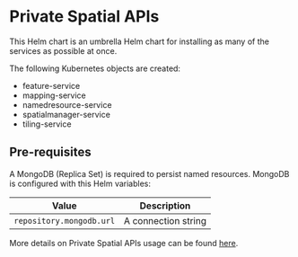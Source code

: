 # Private Spatial APIs
This Helm chart is an umbrella Helm chart for installing as many of the services as possible at once.

The following Kubernetes objects are created:

* feature-service
* mapping-service
* namedresource-service
* spatialmanager-service
* tiling-service

## Pre-requisites
A MongoDB (Replica Set) is required to persist named resources. 
MongoDB is configured with this Helm variables:

| Value                                  | Description                 |
|----------------------------------------|-----------------------------|
| `repository.mongodb.url`               | A connection string         |

More details on Private Spatial APIs usage can be found [here](https://help.precisely.com/r/Precisely-Data-Integrity-Suite/Latest/en-US/Private-Spatial-APIs-Guide/Services/REST-Services).
